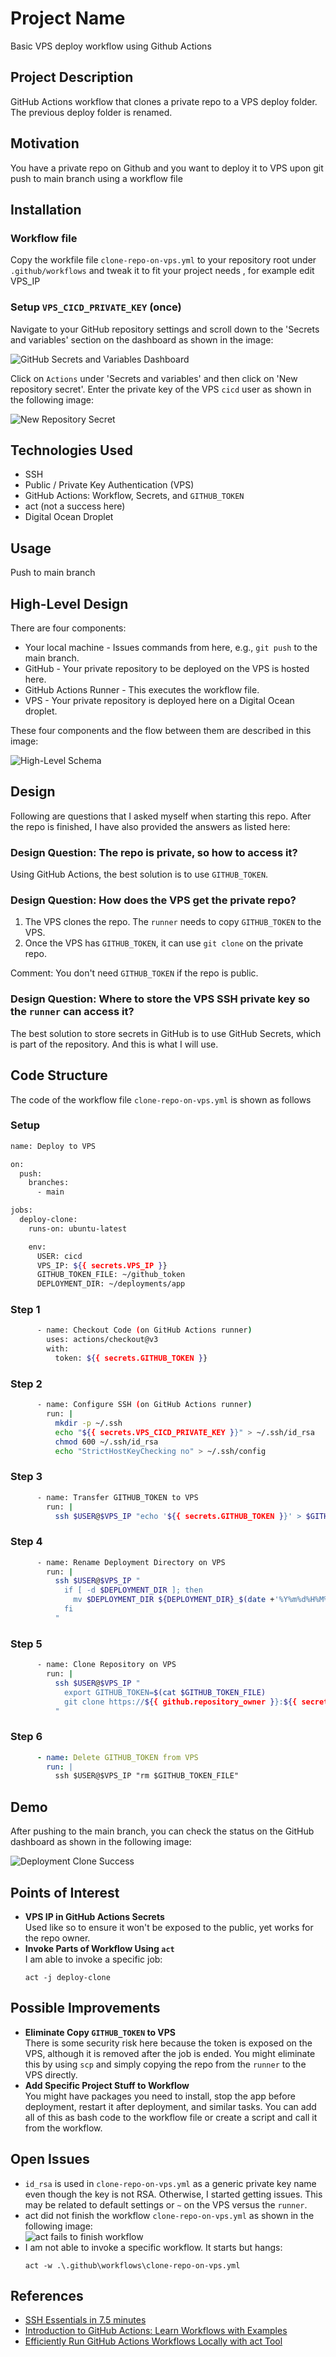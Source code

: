 <h1>Project Name</h1>
Basic VPS deploy workflow using Github Actions



<h2>Project Description</h2>
<p>GitHub Actions workflow that clones a private repo to a VPS deploy folder. The previous deploy folder is renamed.</p>


<h2>Motivation</h2>
You have a private repo on Github and you want to deploy it to VPS upon git push to main branch using a workflow file

<h2>Installation</h2>

<h3>Workflow file</h3>
Copy the workfile file <code>clone-repo-on-vps.yml</code> to your repository root under <code>.github/workflows</code> and tweak it to fit your project needs ,  for example edit VPS_IP

<h3>Setup <code>VPS_CICD_PRIVATE_KEY</code> (once)</h3>

<p>Navigate to your GitHub repository settings and scroll down to the 'Secrets and variables' section on the dashboard as shown in the image:</p>
<img src='./figs/setting-secrets.png' alt="GitHub Secrets and Variables Dashboard">

<p>Click on <code>Actions</code> under 'Secrets and variables' and then click on 'New repository secret'. Enter the private key of the VPS <code>cicd</code> user as shown in the following image:</p>
<img src='./figs/new-repository-secret.png' alt="New Repository Secret">

<h2>Technologies Used</h2>
<ul>
  <li>SSH</li>
  <li>Public / Private Key Authentication (VPS)</li>
  <li>GitHub Actions: Workflow, Secrets, and <code>GITHUB_TOKEN</code></li>
  <li>act (not a success here)</li>
  <li>Digital Ocean Droplet</li>
</ul>



<h2>Usage</h2>
Push to main branch


<h2>High-Level Design</h2>
<p>There are four components:</p>
<ul>
  <li>Your local machine - Issues commands from here, e.g., <code>git push</code> to the main branch.</li>
  <li>GitHub - Your private repository to be deployed on the VPS is hosted here.</li>
  <li>GitHub Actions Runner - This executes the workflow file.</li>
  <li>VPS - Your private repository is deployed here on a Digital Ocean droplet.</li>
</ul>

<p>These four components and the flow between them are described in this image:</p>
<img src='./figs/high-level-schema.png' alt="High-Level Schema">


<h2>Design</h2>
<p>Following are questions that I asked myself when starting this repo. After the repo is finished, I have also provided the answers as listed here:</p>


<h3>Design Question: The repo is private, so how to access it?</h3>
<p>Using GitHub Actions, the best solution is to use <code>GITHUB_TOKEN</code>.</p>

<h3>Design Question: How does the VPS get the private repo?</h3>
<ol>
  <li>The VPS clones the repo. The <code>runner</code> needs to copy <code>GITHUB_TOKEN</code> to the VPS.</li>
  <li>Once the VPS has <code>GITHUB_TOKEN</code>, it can use <code>git clone</code> on the private repo.</li>
</ol>
<p>Comment: You don't need <code>GITHUB_TOKEN</code> if the repo is public.</p>

<h3>Design Question: Where to store the VPS SSH private key so the <code>runner</code> can access it?</h3>
<p>The best solution to store secrets in GitHub is to use GitHub Secrets, which is part of the repository. And this is what I will use.</p>


<h2>Code Structure</h2>
The code of the workflow file <code>clone-repo-on-vps.yml</code> is shown as follows

<h3>Setup</h3>

```bash
name: Deploy to VPS

on:
  push:
    branches:
      - main

jobs:
  deploy-clone:
    runs-on: ubuntu-latest

    env:
      USER: cicd
      VPS_IP: ${{ secrets.VPS_IP }}
      GITHUB_TOKEN_FILE: ~/github_token
      DEPLOYMENT_DIR: ~/deployments/app
```

<h3>Step 1</h3>

```bash
      - name: Checkout Code (on GitHub Actions runner)
        uses: actions/checkout@v3
        with:
          token: ${{ secrets.GITHUB_TOKEN }}
```

<h3>Step 2</h3>

```bash
      - name: Configure SSH (on GitHub Actions runner)
        run: |
          mkdir -p ~/.ssh
          echo "${{ secrets.VPS_CICD_PRIVATE_KEY }}" > ~/.ssh/id_rsa
          chmod 600 ~/.ssh/id_rsa
          echo "StrictHostKeyChecking no" > ~/.ssh/config
```

<h3>Step 3</h3>

```bash
      - name: Transfer GITHUB_TOKEN to VPS
        run: |
          ssh $USER@$VPS_IP "echo '${{ secrets.GITHUB_TOKEN }}' > $GITHUB_TOKEN_FILE"
```

<h3>Step 4</h3>

```bash
      - name: Rename Deployment Directory on VPS
        run: |
          ssh $USER@$VPS_IP "
            if [ -d $DEPLOYMENT_DIR ]; then
              mv $DEPLOYMENT_DIR ${DEPLOYMENT_DIR}_$(date +'%Y%m%d%H%M%S');
            fi
          "
```

<h3>Step 5</h3>

```bash
      - name: Clone Repository on VPS
        run: |
          ssh $USER@$VPS_IP "
            export GITHUB_TOKEN=$(cat $GITHUB_TOKEN_FILE)
            git clone https://${{ github.repository_owner }}:${{ secrets.GITHUB_TOKEN }}@github.com/${{ github.repository }} $DEPLOYMENT_DIR
          "
```

<h3>Step 6</h3>

```yml
      - name: Delete GITHUB_TOKEN from VPS
        run: |
          ssh $USER@$VPS_IP "rm $GITHUB_TOKEN_FILE"
```

<h2>Demo</h2>
<p>After pushing to the main branch, you can check the status on the GitHub dashboard as shown in the following image:</p>

<img src='./figs/deploy-clone-success.png' alt="Deployment Clone Success">

<h2>Points of Interest</h2>
<ul>
  <li>
    <strong>VPS IP in GitHub Actions Secrets</strong><br>
    Used like so to ensure it won't be exposed to the public, yet works for the repo owner.
  </li>

  <li>
    <strong>Invoke Parts of Workflow Using <code>act</code></strong><br>
    I am able to invoke a specific job:
    <pre><code>act -j deploy-clone</code></pre>
  </li>
</ul>

<h2>Possible Improvements</h2>
<ul>
  <li>
    <strong>Eliminate Copy <code>GITHUB_TOKEN</code> to VPS</strong><br>
    There is some security risk here because the token is exposed on the VPS, although it is removed after the job is ended. You might eliminate this by using <code>scp</code> and simply copying the repo from the <code>runner</code> to the VPS directly.
  </li>
  <li>
    <strong>Add Specific Project Stuff to Workflow</strong><br>
    You might have packages you need to install, stop the app before deployment, restart it after deployment, and similar tasks. You can add all of this as bash code to the workflow file or create a script and call it from the workflow.
  </li>
</ul>


<h2>Open Issues</h2>
<ul>
  <li>
    <code>id_rsa</code> is used in <code>clone-repo-on-vps.yml</code> as a generic private key name even though the key is not RSA. Otherwise, I started getting issues. This may be related to default settings or <code>~</code> on the VPS versus the <code>runner</code>.
  </li>

  <li>
    act did not finish the workflow <code>clone-repo-on-vps.yml</code> as shown in the following image:
    <br>
    <img src='./figs/act-fails.png' alt="act fails to finish workflow">
  </li>

  <li>
    I am not able to invoke a specific workflow. It starts but hangs:
    <pre><code>act -w .\.github\workflows\clone-repo-on-vps.yml</code></pre>
  </li>
</ul>

<h2>References</h2>
<ul>
    <li><a href="https://www.youtube.com/watch?v=R48-UaZ4q1k">SSH Essentials in 7.5 minutes</a></li>
    <li><a href="https://youtu.be/x239z6DdE0A?si=Di81DK0RrphVxkmZ">Introduction to GitHub Actions: Learn Workflows with Examples</a></li>
    <li><a href="https://youtu.be/Mir-uLSQmwA?si=IYPgxQBjJOLtvGod">Efficiently Run GitHub Actions Workflows Locally with act Tool</a></li>
</ul>
